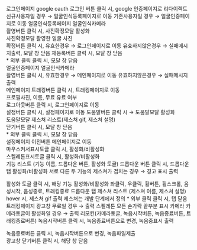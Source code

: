 로그인페이지	google oauth 로그인 버튼	클릭 시, google 인증페이지로 리다이렉트
신규사용자일 경우 → 얼굴인식등록페이지로 이동
기존사용자일 경우 → 얼굴인증페이지로 이동	
얼굴인식등록페이지	얼굴인식카메라		
	촬영버튼	클릭 시, 사진확정모달 활성화	
사진확정모달	촬영한 얼굴 사진		
	확정버튼	클릭 시, 
유효한경우 → 로그인페이지로 이동
유효하지않은경우 → 실패메시지출력, 모달 창 닫음	
	재등록버튼	클릭 시, 모달 창 닫음	
	* 외부 클릭	클릭 시, 모달 창 닫음	
얼굴인증페이지	얼굴인식카메라		
	촬영버튼	클릭 시,
유효한경우 → 메인페이지로 이동
유효하지않은경우 → 실패메시지출력	
메인페이지	트래킹버튼	클릭 시, 트래킹페이지로 이동	
	프로필사진, 이름, 무료 유료 여부		
	로그아웃버튼	클릭 시, 로그인페이지로 이동	
	설정버튼	클릭 시, 설정페이지로 이동	
	도움말버튼	클릭 시 → 도움말모달 활성화	
도움말모달	제스쳐 리스트(제스쳐 gif, 제스쳐 설명)		
	닫기버튼	클릭 시, 모달 창 닫음	
	* 외부 클릭	클릭 시, 모달 창 닫음	
설정페이지	이전버튼	메인페이지로 이동	
	마우스커서표시토글	클릭 시, 활성화/비활성화	
	스켈레톤표시토글	클릭 시, 활성화/비활성화	
	기능 리스트 (기능 이름, 드롭다운 버튼, 활성화 토글)	드롭다운 버튼
클릭 시, 드롭다운 탭 활성화/비활성화
서로 다른 두 기능의 제스쳐가 겹치는 경우 → 경고 표시 출력

활성화 토글
클릭 시, 해당 기능 활성화/비활성화	좌클릭, 우클릭, 휠버튼, 휠스크롤,  음성시작, 음성종료, 트래킹종료
드롭다운 탭	제스쳐 리스트 (제스쳐 이름, 제스쳐 설명)	hover 시, 제스쳐 gif 출력	제스쳐는 개발 단계에서 정의
	* 외부 클릭	클릭 시, 탭 닫음	
트래킹페이지	광고창	무료일 경우 → 출력	
	스켈레톤		모든 손가락 끝부분 표시
	카메라	카메라토글이 활성화일 경우 → 출력	
	리모컨(카메라토글, 녹음시작버튼, 
녹음종료버튼, 트래킹종료버튼)	녹음시작버튼
클릭 시, 녹음종료버튼으로 변경, 녹음중표시 출력

녹음종료버튼
클릭 시, 녹음시작버튼으로 변경, 녹음파일제출	
광고창	닫기버튼	클릭 시, 해당 창 닫음	
			
			
			
            